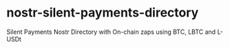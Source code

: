 # nostr-silent-payments-directory
Silent Payments Nostr Directory with On-chain zaps using BTC, LBTC and L-USDt
